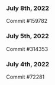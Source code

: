 ### July 8th, 2022

Commit #159782

### July 5th, 2022

Commit #314353


### July 4th, 2022

Commit #72281
